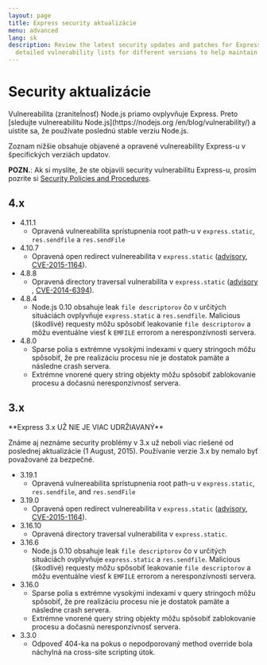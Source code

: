 ```yaml
---
layout: page
title: Express security aktualizácie
menu: advanced
lang: sk
description: Review the latest security updates and patches for Express.js, including
  detailed vulnerability lists for different versions to help maintain a secure application.
---
```


# Security aktualizácie

<div class="doc-box doc-notice" markdown="1">
Vulnereabilita (zraniteĺnosť) Node.js priamo ovplyvňuje Express. Preto [sledujte vulnereabilitu Node.js](https://nodejs.org
/en/blog/vulnerability/) a uistite sa, že používate poslednú stable verziu Node.js.
</div>

Zoznam nižšie obsahuje objavené a opravené vulnereability Express-u v špecifických verziách updatov.

**POZN.**: Ak si myslíte, že ste objavili security vulnerabilitu Express-u, prosím pozrite si
[Security Policies and Procedures](https://github.com/expressjs/express/blob/master/Security.md).

## 4.x

  * 4.11.1
    * Opravená vulnereabilita sprístupnenia root path-u v `express.static`, `res.sendfile` a `res.sendFile`
  * 4.10.7
    * Opravená open redirect vulnereabilita v `express.static` ([advisory](https://npmjs.com/advisories/35), [CVE-2015-1164](http://cve.mitre.org/cgi-bin/cvename.cgi?name=CVE-2015-1164)).
  * 4.8.8
    * Opravená directory traversal vulnerabilita v `express.static` ([advisory](http://npmjs.com/advisories/32) , [CVE-2014-6394](http://cve.mitre.org/cgi-bin/cvename.cgi?name=CVE-2014-6394)).
  * 4.8.4
    * Node.js 0.10 obsahuje leak `file descriptorov` čo v určitých situáciách ovplyvňuje `express.static` a `res.sendfile`. Malicious (škodlivé) requesty môžu spôsobiť leakovanie `file descriptorov` a môžu eventuálne viesť k `EMFILE` errorom a neresponzívnosti servera.
  * 4.8.0
    * Sparse polia s extrémne vysokými indexami v query stringoch môžu spôsobiť, že pre realizáciu procesu nie je dostatok pamäte a následne crash servera.
    * Extrémne vnorené query string objekty môžu spôsobiť zablokovanie procesu a dočasnú neresponzívnosť servera.

## 3.x

  <div class="doc-box doc-warn" markdown="1">
  **Express 3.x UŽ NIE JE VIAC UDRŽIAVANÝ**

  Známe aj neznáme security problémy v 3.x už neboli viac riešené od poslednej aktualizácie (1 August, 2015). Používanie verzie 3.x by nemalo byť považované za bezpečné.
  </div>

  * 3.19.1
    * Opravená vulnereabilita sprístupnenia root path-u v `express.static`, `res.sendfile`, and `res.sendFile`
  * 3.19.0
    * Opravená open redirect vulnereabilita v `express.static` ([advisory](https://npmjs.com/advisories/35), [CVE-2015-1164](http://cve.mitre.org/cgi-bin/cvename.cgi?name=CVE-2015-1164)).
  * 3.16.10
    * Opravená directory traversal vulnerabilita v `express.static`.
  * 3.16.6
    * Node.js 0.10 obsahuje leak `file descriptorov` čo v určitých situáciách ovplyvňuje `express.static` a `res.sendfile`. Malicious (škodlivé) requesty môžu spôsobiť leakovanie `file descriptorov` a môžu eventuálne viesť k `EMFILE` errorom a neresponzívnosti servera.
  * 3.16.0
    * Sparse polia s extrémne vysokými indexami v query stringoch môžu spôsobiť, že pre realizáciu procesu nie je dostatok pamäte a následne crash servera.
    * Extrémne vnorené query string objekty môžu spôsobiť zablokovanie procesu a dočasnú neresponzívnosť servera.
  * 3.3.0
    * Odpoveď 404-ka na pokus o nepodporovaný method override bola náchylná na cross-site scripting útok.
